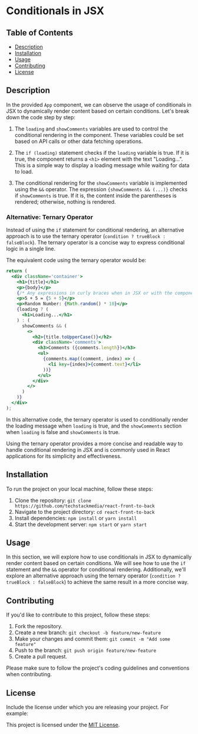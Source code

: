 # Conditionals in JSX

## Table of Contents

- [Description](#description)
- [Installation](#installation)
- [Usage](#usage)
- [Contributing](#contributing)
- [License](#license)

## Description

In the provided `App` component, we can observe the usage of conditionals in JSX to dynamically render content based on certain conditions. Let's break down the code step by step:

1. The `loading` and `showComments` variables are used to control the conditional rendering in the component. These variables could be set based on API calls or other data fetching operations.

2. The `if (loading)` statement checks if the `loading` variable is true. If it is true, the component returns a `<h1>` element with the text "Loading...". This is a simple way to display a loading message while waiting for data to load.

3. The conditional rendering for the `showComments` variable is implemented using the `&&` operator. The expression `{showComments && (...)}` checks if `showComments` is true. If it is, the content inside the parentheses is rendered; otherwise, nothing is rendered.

### Alternative: Ternary Operator

Instead of using the `if` statement for conditional rendering, an alternative approach is to use the ternary operator (`condition ? trueBlock : falseBlock`). The ternary operator is a concise way to express conditional logic in a single line.

The equivalent code using the ternary operator would be:

```jsx
return (
  <div className='container'>
    <h1>{title}</h1>
    <p>{body}</p>
    {/* Any expressions in curly braces when in JSX or with the component return statement - to go from JSX to JS */}
    <p>5 + 5 = {5 + 5}</p>
    <p>Random Number: {Math.random() * 10}</p>
    {loading ? (
      <h1>Loading...</h1>
    ) : (
      showComments && (
        <>
          <h2>{title.toUpperCase()}</h2>
          <div className='comments'>
            <h3>Comments ({comments.length})</h3>
            <ul>
              {comments.map((comment, index) => (
                <li key={index}>{comment.text}</li>
              ))}
            </ul>
          </div>
        </>
      )
    )}
  </div>
);
```

In this alternative code, the ternary operator is used to conditionally render the loading message when `loading` is true, and the `showComments` section when `loading` is false and `showComments` is true.

Using the ternary operator provides a more concise and readable way to handle conditional rendering in JSX and is commonly used in React applications for its simplicity and effectiveness.

## Installation

To run the project on your local machine, follow these steps:

1. Clone the repository: `git clone https://github.com/techstackmedia/react-front-to-back`
2. Navigate to the project directory: `cd react-front-to-back`
3. Install dependencies: `npm install` or `yarn install`
4. Start the development server: `npm start` or `yarn start`

## Usage

In this section, we will explore how to use conditionals in JSX to dynamically render content based on certain conditions. We will see how to use the `if` statement and the `&&` operator for conditional rendering. Additionally, we'll explore an alternative approach using the ternary operator (`condition ? trueBlock : falseBlock`) to achieve the same result in a more concise way.

## Contributing

If you'd like to contribute to this project, follow these steps:

1. Fork the repository.
2. Create a new branch: `git checkout -b feature/new-feature`
3. Make your changes and commit them: `git commit -m "Add some feature"`
4. Push to the branch: `git push origin feature/new-feature`
5. Create a pull request.

Please make sure to follow the project's coding guidelines and conventions when contributing.

## License

Include the license under which you are releasing your project. For example:

This project is licensed under the [MIT License](https://opensource.org/licenses/MIT).
